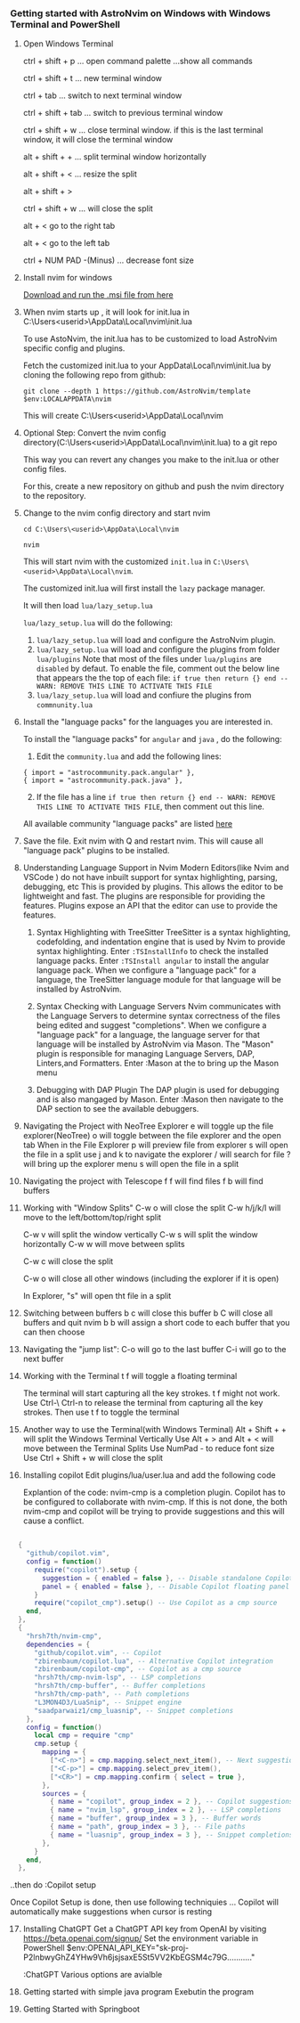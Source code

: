 ### Getting started with AstroNvim on Windows with Windows Terminal and PowerShell

1. Open Windows Terminal

   ctrl + shift + p ... open command palette ...show all commands

   ctrl + shift + t ... new terminal window

   ctrl + tab ... switch to next terminal window

   ctrl + shift + tab ... switch to previous terminal window

   ctrl + shift + w ... close terminal window. if this is the last terminal window, it will close the terminal window

   alt + shift + + ... split terminal window horizontally

   alt + shift + < ... resize the split

   alt + shift + >

   ctrl + shift + w ... will close the split

   alt + < go to the right tab

   alt + < go to the left tab

   ctrl + NUM PAD -(Minus) ... decrease font size

2. Install nvim for windows

   [Download and run the .msi file from here](https://github.com/neovim/neovim/releases/tag/stable)

3. When nvim starts up , it will look for init.lua in C:\Users\<userid>\AppData\Local\nvim\init.lua

   To use AstoNvim, the init.lua has to be customized to load AstroNvim specific config and plugins.

   Fetch the customized init.lua to your AppData\Local\nvim\init.lua by cloning the following repo from github:

   `git clone --depth 1 https://github.com/AstroNvim/template $env:LOCALAPPDATA\nvim`

   This will create C:\Users\<userid>\AppData\Local\nvim

4. Optional Step: Convert the nvim config directory(C:\Users\<userid>\AppData\Local\nvim\init.lua) to a git repo

   This way you can revert any changes you make to the init.lua or other config files.

   For this, create a new repository on github and push the nvim directory to the repository.

5. Change to the nvim config directory and start nvim

   `cd C:\Users\<userid>\AppData\Local\nvim`

   `nvim`

   This will start nvim with the customized `init.lua` in `C:\Users\<userid>\AppData\Local\nvim`.

   The customized init.lua will first install the `lazy` package manager.

   It will then load `lua/lazy_setup.lua`

   `lua/lazy_setup.lua` will do the following:

   1. `lua/lazy_setup.lua` will load and configure the AstroNvim plugin.
   2. `lua/lazy_setup.lua` will load and configure the plugins from folder `lua/plugins`
      Note that most of the files under `lua/plugins` are `disabled` by defaut.
      To enable the file, comment out the below line that appears the the top of each file:
      `if true then return {} end -- WARN: REMOVE THIS LINE TO ACTIVATE THIS FILE`
   3. `lua/lazy_setup.lua` will load and confiure the plugins from `commnunity.lua`

6. Install the "language packs" for the languages you are interested in.

   To install the "language packs" for `angular` and `java` , do the following:

   1. Edit the `community.lua` and add the following lines:

   ```
   { import = "astrocommunity.pack.angular" },
   { import = "astrocommunity.pack.java" },
   ```

   2. If the file has a line `if true then return {} end -- WARN: REMOVE THIS LINE TO ACTIVATE THIS FILE`, then comment out this line.

   All available community "language packs" are listed [here](https://github.com/AstroNvim/astrocommunity/tree/main/lua/astrocommunity/pack)

7. Save the file. Exit nvim with <space> Q and restart nvim. This will cause all "language pack" plugins to be installed.

8. Understanding Language Support in Nvim
   Modern Editors(like Nvim and VSCode ) do not have inbuilt support for syntax highlighting, parsing, debugging, etc
   This is provided by plugins.
   This allows the editor to be lightweight and fast. The plugins are responsible for providing the features.
   Plugins expose an API that the editor can use to provide the features.

   1. Syntax Highlighting with TreeSitter
      TreeSitter is a syntax highlighting, codefolding, and indentation engine that is used by Nvim to provide syntax highlighting.
      Enter `:TSInstallInfo` to check the installed language packs.
      Enter `:TSInstall angular` to install the angular language pack.
      When we configure a "language pack" for a language, the TreeSitter language module for that language will be installed by AstroNvim.

   2. Syntax Checking with Language Servers
      Nvim communicates with the Language Servers to determine syntax correctness of the files being edited and suggest "completions".
      When we configure a "language pack" for a language, the language server for that language will be installed by AstroNvim via Mason.
      The "Mason" plugin is responsible for managing Language Servers, DAP, Linters,and Formatters.
      Enter :Mason at the to bring up the Mason menu

   3. Debugging with DAP Plugin
      The DAP plugin is used for debugging and is also mangaged by Mason.
      Enter :Mason then navigate to the DAP section to see the available debuggers.

9. Navigating the Project with NeoTree Explorer
   <space> e will toggle up the file explorer(NeoTree)
   <space> o will toggle between the file explorer and the open tab
   When in the File Explorer
   <shift> p will preview file from explorer
   <shift> s will open the file in a split
   use j and k to navigate the explorer
   / will search for file
   ? will bring up the explorer menu
   s will open the file in a split

10. Navigating the project with Telescope
    <space> f f will find files
    <space> f b will find buffers

11. Working with "Window Splits"
    C-w o will close the split
    C-w h/j/k/l will move to the left/bottom/top/right split

    C-w v will split the window vertically
    C-w s will split the window horizontally
    C-w w will move between splits

    C-w c will close the split

    C-w o will close all other windows (including the explorer if it is open)

    In Explorer, "s" will open tht file in a split

12. Switching between buffers
    <space> b c will close this buffer
    <space> b C will close all buffers and quit nvim
    <space> b b will assign a short code to each buffer that you can then choose

13. Navigating the "jump list":
    C-o will go to the last buffer
    C-i will go to the next buffer

14. Working with the Terminal
    <space> t f will toggle a floating terminal

    The terminal will start capturing all the key strokes. <space> t f might not work.
    Use Ctrl-\ Ctrl-n to release the terminal from capturing all the key strokes.
    Then use <space> t f to toggle the terminal

15. Another way to use the Terminal(with Windows Terminal)
    Alt + Shift + + will split the Windows Terminal Vertically
    Use Alt + > and Alt + < will move between the Terminal Splits
    Use NumPad - to reduce font size
    Use Ctrl + Shift + w will close the split

16. Installing copilot
    Edit plugins/lua/user.lua and add the following code

    Explantion of the code:
    nvim-cmp is a completion plugin. Copilot has to be configured to collaborate with nvim-cmp.
    If this is not done, the both nvim-cmp and copilot will be trying to provide suggestions and this will cause a conflict.

```lua

  {
    "github/copilot.vim",
    config = function()
      require("copilot").setup {
        suggestion = { enabled = false }, -- Disable standalone Copilot UI
        panel = { enabled = false }, -- Disable Copilot floating panel
      }
      require("copilot_cmp").setup() -- Use Copilot as a cmp source
    end,
  },
  {
    "hrsh7th/nvim-cmp",
    dependencies = {
      "github/copilot.vim", -- Copilot
      "zbirenbaum/copilot.lua", -- Alternative Copilot integration
      "zbirenbaum/copilot-cmp", -- Copilot as a cmp source
      "hrsh7th/cmp-nvim-lsp", -- LSP completions
      "hrsh7th/cmp-buffer", -- Buffer completions
      "hrsh7th/cmp-path", -- Path completions
      "L3MON4D3/LuaSnip", -- Snippet engine
      "saadparwaiz1/cmp_luasnip", -- Snippet completions
    },
    config = function()
      local cmp = require "cmp"
      cmp.setup {
        mapping = {
          ["<C-n>"] = cmp.mapping.select_next_item(), -- Next suggestion
          ["<C-p>"] = cmp.mapping.select_prev_item(),
          ["<CR>"] = cmp.mapping.confirm { select = true },
        },
        sources = {
          { name = "copilot", group_index = 2 }, -- Copilot suggestions
          { name = "nvim_lsp", group_index = 2 }, -- LSP completions
          { name = "buffer", group_index = 3 }, -- Buffer words
          { name = "path", group_index = 3 }, -- File paths
          { name = "luasnip", group_index = 3 }, -- Snippet completions
        },
      }
    end,
  },
```

..then do :Copilot setup

Once Copilot Setup is done, then use following techniquies
... Copilot will automatically make suggestions when cursor is resting

17. Installing ChatGPT
    Get a ChatGPT API key from OpenAI by visiting https://beta.openai.com/signup/
    Set the environment variable in PowerShell
    $env:OPENAI_API_KEY="sk-proj-P2lnbwyGhZ4YHw9Vh6jsjsaxE5St5VV2KbEGSM4c79G..........."

    :ChatGPT
    Various options are avialble

18. Getting started with simple java program
    Exebutin the program

19. Getting Started with Springboot
